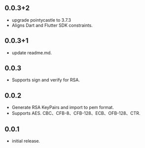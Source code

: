 ## 0.0.3+2

* upgrade pointycastle to 3.7.3
* Aligns Dart and Flutter SDK constraints.

## 0.0.3+1

* update readme.md.

## 0.0.3

* Supports sign and verify for RSA.

## 0.0.2

* Generate RSA KeyPairs and import to pem format.
* Supports AES. CBC、CFB-8、CFB-128、ECB、OFB-128、CTR.

## 0.0.1

* initial release.